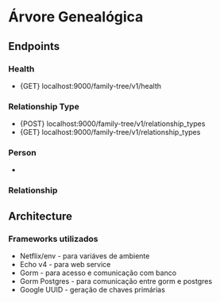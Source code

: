 # Árvore Genealógica

## Endpoints

### Health
- {GET} localhost:9000/family-tree/v1/health
### Relationship Type
- {POST} localhost:9000/family-tree/v1/relationship_types
- {GET} localhost:9000/family-tree/v1/relationship_types
### Person
- 
### Relationship

## Architecture

### Frameworks utilizados
- Netflix/env   - para variáves de ambiente
- Echo v4       - para web service
- Gorm          - para acesso e comunicação com banco
- Gorm Postgres - para comunicação entre gorm e postgres
- Google UUID   - geração de chaves primárias